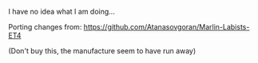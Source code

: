 I have no idea what I am doing...

Porting changes from: https://github.com/Atanasovgoran/Marlin-Labists-ET4

(Don't buy this, the manufacture seem to have run away)
